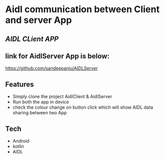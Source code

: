 # Aidl communication between Client and server App
## _AIDL CLient APP_

## link for AidlServer App is below:

https://github.com/sandeepanju/AIDLServer

## Features

- Simply clone the project AidlClient & AidlServer
- Run both the app in device
- check the colour change on button click which will show AIDL data sharing between two App



## Tech


- Android
- kotlin
- AIDL
